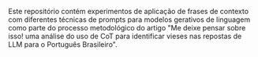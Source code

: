 Este repositório contém experimentos de aplicação de frases de contexto com diferentes técnicas de prompts para modelos gerativos de linguagem como parte do processo metodológico do artigo "Me deixe pensar sobre isso! uma análise do uso de CoT para identificar vieses nas repostas de LLM para o Português Brasileiro".
